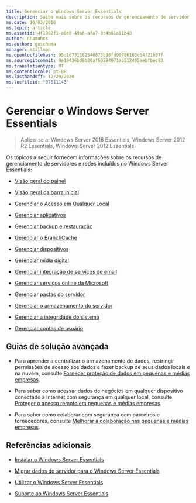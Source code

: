 ```yaml
---
title: Gerenciar o Windows Server Essentials
description: Saiba mais sobre os recursos de gerenciamento de servidor e rede incluídos no Windows Server Essentials.
ms.date: 10/03/2016
ms.topic: article
ms.assetid: 4f1902f1-a0e0-49a6-afa7-3c4b61a11b48
author: nnamuhcs
ms.author: geschuma
manager: mtillman
ms.openlocfilehash: 95d1d731162546873b86fd90786163c64f21b37f
ms.sourcegitcommit: 9e19436bd8b20af60284071ab512405aebfbec83
ms.translationtype: MT
ms.contentlocale: pt-BR
ms.lasthandoff: 12/29/2020
ms.locfileid: "97811143"
---
```

# <a name="manage-windows-server-essentials"></a>Gerenciar o Windows Server Essentials

>Aplica-se a: Windows Server 2016 Essentials, Windows Server 2012 R2 Essentials, Windows Server 2012 Essentials

Os tópicos a seguir fornecem informações sobre os recursos de gerenciamento de servidores e redes incluídos no Windows Server Essentials:

-   [Visão geral do painel](Overview-of-the-Dashboard-in-Windows-Server-Essentials.md)

-   [Visão geral da barra inicial](Overview-of-the-Launchpad-in-Windows-Server-Essentials.md)

-   [Gerenciar o Acesso em Qualquer Local](Manage-Anywhere-Access-in-Windows-Server-Essentials.md)

-   [Gerenciar aplicativos](Manage-Applications-in-Windows-Server-Essentials.md)

-   [Gerenciar backup e restauração](Manage-Backup-and-Restore-in-Windows-Server-Essentials.md)

-   [Gerenciar o BranchCache](Manage-BranchCache-in-Windows-Server-Essentials.md)

-   [Gerenciar dispositivos](Manage-Devices-in-Windows-Server-Essentials.md)

-   [Gerenciar mídia digital](Manage-Digital-Media-in-Windows-Server-Essentials.md)

-   [Gerenciar integração de serviços de email](Manage-Email-Service-Integration-in-Windows-Server-Essentials.md)

-   [Gerenciar serviços online da Microsoft](Manage-Microsoft-Online-Services-in-Windows-Server-Essentials.md)

-   [Gerenciar pastas do servidor](Manage-Server-Folders-in-Windows-Server-Essentials.md)

-   [Gerenciar o armazenamento do servidor](Manage-Server-Storage-in-Windows-Server-Essentials.md)

-   [Gerenciar a integridade do sistema](Manage-System-Health-in-Windows-Server-Essentials.md)

-   [Gerenciar contas de usuário](Manage-User-Accounts-in-Windows-Server-Essentials.md)

## <a name="end-to-end-solution-guides"></a>Guias de solução avançada

-    Para aprender a centralizar o armazenamento de dados, restringir permissões de acesso aos dados e fazer backup de seus dados locais e na nuvem, consulte [Fornecer proteção de dados em pequenas e médias empresas](/previous-versions/orphan-topics/ws.11/dn582043(v=ws.11)).

-    Para saber como acessar dados de negócios em qualquer dispositivo conectado à Internet com segurança em qualquer local, consulte [Proteger o acesso remoto em pequenas e médias empresas](/previous-versions/windows/it-pro/solutions-guidance/dn629457(v=ws.11)).

-    Para saber como colaborar com segurança com parceiros e fornecedores, consulte [Melhorar a colaboração nas pequenas e médias empresas](/previous-versions/windows/it-pro/solutions-guidance/dn747893(v=ws.11)).

## <a name="additional-references"></a>Referências adicionais

-   [Instalar o Windows Server Essentials](../install/Install-Windows-Server-Essentials.md)

-   [Migrar dados do servidor para o Windows Server Essentials](../migrate/Migrate-Server-Data-to-Windows-Server-Essentials.md)

-   [Utilizar o Windows Server Essentials](../use/Use-Windows-Server-Essentials.md)

-   [Suporte ao Windows Server Essentials](../support/Support-Windows-Server-Essentials.md)